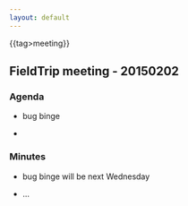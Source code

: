 ```yaml
---
layout: default
---
```


{{tag>meeting}}

## FieldTrip meeting - 20150202 

### Agenda

*  bug binge

*  

### Minutes

*  bug binge will be next Wednesday

*  ...


